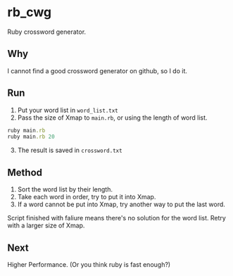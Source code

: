 # rb_cwg
Ruby crossword generator.

## Why
I cannot find a good crossword generator on github, so I do it.

## Run
1. Put your word list in `word_list.txt`
2. Pass the size of Xmap to `main.rb`, or using the length of word list.
```ruby
ruby main.rb
ruby main.rb 20
```
3. The result is saved in `crossword.txt`

## Method
1. Sort the word list by their length.
2. Take each word in order, try to put it into Xmap.
3. If a word cannot be put into Xmap, try another way to put the last word.

Script finished with faliure means there's no solution for the word list. Retry with a larger size of Xmap.

## Next
Higher Performance. (Or you think ruby is fast enough?)
